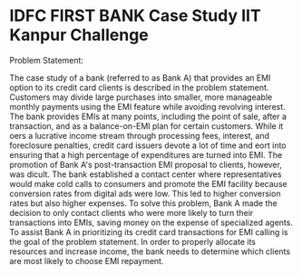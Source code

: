 # IDFC FIRST BANK Case Study IIT Kanpur Challenge
Problem Statement:

The case study of a bank (referred to as Bank A) that provides an EMI option to its credit card clients is described in the problem statement. Customers may divide large purchases into smaller, more manageable monthly payments using the EMI feature while avoiding revolving interest. The bank provides EMIs at many points, including the point of sale, after a transaction, and as a balance-on-EMI plan for certain customers. While it o ers a lucrative income stream through processing fees, interest, and foreclosure penalties, credit card issuers devote a lot of time and e ort into ensuring that a high percentage of expenditures are turned into EMI. The promotion of Bank A's post-transaction EMI proposal to clients, however, was di cult. The bank established a contact center where representatives would make cold calls to consumers and promote the EMI facility because conversion rates from digital ads were low. This led to higher conversion rates but also higher expenses. To solve this problem, Bank A made the decision to only contact clients who were more likely to turn their transactions into EMIs, saving money on the expense of specialized agents. To assist Bank A in prioritizing its credit card transactions for EMI calling is the goal of the problem statement. In order to properly allocate its resources and increase income, the bank needs to determine which clients are most likely to choose EMI repayment.
